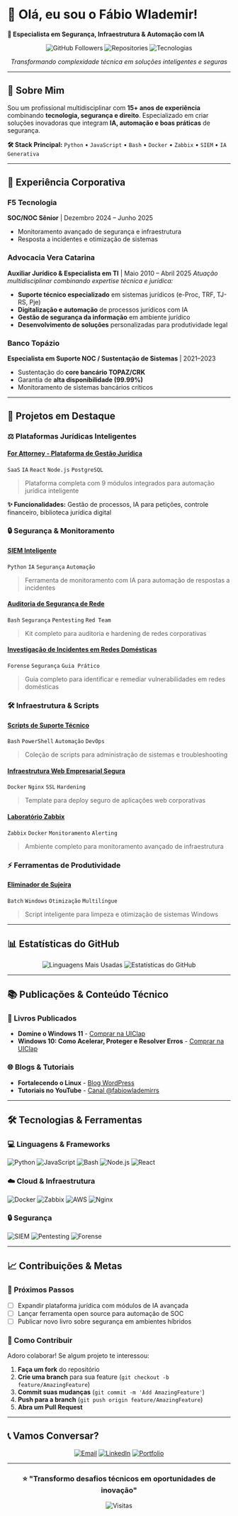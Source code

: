 # 👋 Olá, eu sou o Fábio Wlademir!

**🚀 Especialista em Segurança, Infraestrutura & Automação com IA**

<div align="center">

![GitHub Followers](https://img.shields.io/github/followers/FabioWlademir?style=for-the-badge&logo=github)
![Repositories](https://img.shields.io/badge/repositórios-10+-blue?style=for-the-badge)
![Tecnologias](https://img.shields.io/badge/tecnologias-15+-green?style=for-the-badge)

*Transformando complexidade técnica em soluções inteligentes e seguras*

</div>

---

## 🎯 **Sobre Mim**

Sou um profissional multidisciplinar com **15+ anos de experiência** combinando **tecnologia, segurança e direito**. Especializado em criar soluções inovadoras que integram **IA, automação e boas práticas** de segurança.

**🛠 Stack Principal:** `Python` • `JavaScript` • `Bash` • `Docker` • `Zabbix` • `SIEM` • `IA Generativa`

---

## 💼 **Experiência Corporativa**

### **F5 Tecnologia**
**SOC/NOC Sênior** | Dezembro 2024 – Junho 2025
- Monitoramento avançado de segurança e infraestrutura
- Resposta a incidentes e otimização de sistemas

### **Advocacia Vera Catarina**
**Auxiliar Jurídico & Especialista em TI** | Maio 2010 – Abril 2025
*Atuação multidisciplinar combinando expertise técnica e jurídica:*
- **Suporte técnico especializado** em sistemas jurídicos (e-Proc, TRF, TJ-RS, Pje)
- **Digitalização e automação** de processos jurídicos com IA
- **Gestão de segurança da informação** em ambiente jurídico
- **Desenvolvimento de soluções** personalizadas para produtividade legal

### **Banco Topázio**
**Especialista em Suporte NOC / Sustentação de Sistemas** | 2021–2023
- Sustentação do **core bancário TOPAZ/CRK**
- Garantia de **alta disponibilidade (99.99%)**
- Monitoramento de sistemas bancários críticos

---

## 🚀 **Projetos em Destaque**

### ⚖️ **Plataformas Jurídicas Inteligentes**

#### **[For Attorney - Plataforma de Gestão Jurídica](https://github.com/FabioWlademir/for-attorney-legal-software)**
`SaaS` `IA` `React` `Node.js` `PostgreSQL`
> Plataforma completa com 9 módulos integrados para automação jurídica inteligente

**✨ Funcionalidades:** Gestão de processos, IA para petições, controle financeiro, biblioteca jurídica digital

### 🔒 **Segurança & Monitoramento**

#### **[SIEM Inteligente](https://github.com/FabioWlademir/siem-inteligente)**
`Python` `IA` `Segurança` `Automação`
> Ferramenta de monitoramento com IA para automação de respostas a incidentes

#### **[Auditoria de Segurança de Rede](https://github.com/FabioWlademir/network-security-audit)**
`Bash` `Segurança` `Pentesting` `Red Team`
> Kit completo para auditoria e hardening de redes corporativas

#### **[Investigação de Incidentes em Redes Domésticas](https://github.com/FabioWlademir/investigacao-incidente-rede-domestica)**
`Forense` `Segurança` `Guia Prático`
> Guia completo para identificar e remediar vulnerabilidades em redes domésticas

### 🛠 **Infraestrutura & Scripts**

#### **[Scripts de Suporte Técnico](https://github.com/FabioWlademir/scripts-suporte)**
`Bash` `PowerShell` `Automação` `DevOps`
> Coleção de scripts para administração de sistemas e troubleshooting

#### **[Infraestrutura Web Empresarial Segura](https://github.com/FabioWlademir/enterprise-web-infra-security)**
`Docker` `Nginx` `SSL` `Hardening`
> Template para deploy seguro de aplicações web corporativas

#### **[Laboratório Zabbix](https://github.com/FabioWlademir/zabbix-monitoring-lab)**
`Zabbix` `Docker` `Monitoramento` `Alerting`
> Ambiente completo para monitoramento avançado de infraestrutura

### ⚡ **Ferramentas de Produtividade**

#### **[Eliminador de Sujeira](https://github.com/FabioWlademir/eliminador-de-sujeira)**
`Batch` `Windows` `Otimização` `Multilíngue`
> Script inteligente para limpeza e otimização de sistemas Windows

---

## 📊 **Estatísticas do GitHub**

<div align="center">

![Linguagens Mais Usadas](https://github-readme-stats.vercel.app/api/top-langs/?username=FabioWlademir&layout=compact&theme=radical)
![Estatísticas do GitHub](https://github-readme-stats.vercel.app/api?username=FabioWlademir&show_icons=true&theme=radical)

</div>

---

## 📚 **Publicações & Conteúdo Técnico**

### **📖 Livros Publicados**
- **Domine o Windows 11** - [Comprar na UIClap](https://loja.uiclap.com/titulo/ua81647/)
- **Windows 10: Como Acelerar, Proteger e Resolver Erros** - [Comprar na UIClap](https://loja.uiclap.com/titulo/ua97747/)

### **🌐 Blogs & Tutoriais**
- **Fortalecendo o Linux** - [Blog WordPress](https://f2linux.wordpress.com)
- **Tutoriais no YouTube** - [Canal @fabiowlademirrs](https://youtube.com/@fabiowlademirrs)

---

## 🛠 **Tecnologias & Ferramentas**

### **💻 Linguagens & Frameworks**
![Python](https://img.shields.io/badge/Python-3776AB?style=flat&logo=python&logoColor=white)
![JavaScript](https://img.shields.io/badge/JavaScript-F7DF1E?style=flat&logo=javascript&logoColor=black)
![Bash](https://img.shields.io/badge/Bash-4EAA25?style=flat&logo=gnu-bash&logoColor=white)
![Node.js](https://img.shields.io/badge/Node.js-339933?style=flat&logo=node.js&logoColor=white)
![React](https://img.shields.io/badge/React-61DAFB?style=flat&logo=react&logoColor=black)

### **☁️ Cloud & Infraestrutura**
![Docker](https://img.shields.io/badge/Docker-2496ED?style=flat&logo=docker&logoColor=white)
![Zabbix](https://img.shields.io/badge/Zabbix-DC282D?style=flat&logo=zabbix&logoColor=white)
![AWS](https://img.shields.io/badge/AWS-232F3E?style=flat&logo=amazon-aws&logoColor=white)
![Nginx](https://img.shields.io/badge/Nginx-009639?style=flat&logo=nginx&logoColor=white)

### **🔒 Segurança**
![SIEM](https://img.shields.io/badge/SIEM-FF6B6B?style=flat)
![Pentesting](https://img.shields.io/badge/Pentesting-8B0000?style=flat)
![Forense](https://img.shields.io/badge/Forense-4B0082?style=flat)

---

## 📈 **Contribuições & Metas**

### **🎯 Próximos Passos**
- [ ] Expandir plataforma jurídica com módulos de IA avançada
- [ ] Lançar ferramenta open source para automação de SOC
- [ ] Publicar novo livro sobre segurança em ambientes híbridos

### **🤝 Como Contribuir**
Adoro colaborar! Se algum projeto te interessou:
1. **Faça um fork** do repositório
2. **Crie uma branch** para sua feature (`git checkout -b feature/AmazingFeature`)
3. **Commit suas mudanças** (`git commit -m 'Add AmazingFeature'`)
4. **Push para a branch** (`git push origin feature/AmazingFeature`)
5. **Abra um Pull Request**

---

## 📞 **Vamos Conversar?**

<div align="center">

[![Email](https://img.shields.io/badge/Email-Contato%20Profissional-D14836?style=for-the-badge&logo=gmail&logoColor=white)](mailto:fabiowlademir@gmail.com)
[![LinkedIn](https://img.shields.io/badge/LinkedIn-Perfil%20Profissional-0077B5?style=for-the-badge&logo=linkedin&logoColor=white)](https://www.linkedin.com/in/fabiowlademir/)
[![Portfolio](https://img.shields.io/badge/🌐-Portfólio%20Online-FF6B6B?style=for-the-badge)](https://fabiowlademir.github.io)

</div>

---

<div align="center">

### **⭐ "Transformo desafios técnicos em oportunidades de inovação"**

![Visitas](https://komarev.com/ghpvc/?username=FabioWlademir&color=blueviolet&style=flat-square)

</div>
